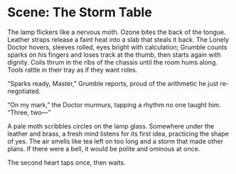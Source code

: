 # Scene: The Storm Table

The lamp flickers like a nervous moth. Ozone bites the back of the tongue. Leather straps
release a faint heat into a slab that steals it back. The Lonely Doctor hovers, sleeves
rolled, eyes bright with calculation; Grumble counts sparks on his fingers and loses track
at the thumb, then starts again with dignity. Coils thrum in the ribs of the chassis until
the room hums along. Tools rattle in their tray as if they want roles.

“Sparks ready, Master,” Grumble reports, proud of the arithmetic he just re-negotiated.

“On my mark,” the Doctor murmurs, tapping a rhythm no one taught him. “Three, two—”

A pale moth scribbles circles on the lamp glass. Somewhere under the leather and brass, a
fresh mind listens for its first idea, practicing the shape of yes. The air smells like tea
left on too long and a storm that made other plans. If there were a bell, it would be polite
and ominous at once.

The second heart taps once, then waits.
